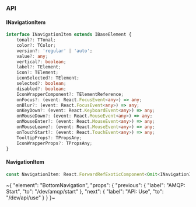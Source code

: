 

### API

#### INavigationItem

```ts
interface INavigationItem extends IBaseElement {
    tonal?: TTonal;
    color?: TColor;
    version?: 'regular' | 'auto';
    value?: any;
    vertical?: boolean;
    label?: TElement;
    icon?: TElement;
    iconSelected?: TElement;
    selected?: boolean;
    disabled?: boolean;
    IconWrapperComponent?: TElementReference;
    onFocus?: (event: React.FocusEvent<any>) => any;
    onBlur?: (event: React.FocusEvent<any>) => any;
    onKeyDown?: (event: React.KeyboardEvent<any>) => any;
    onMouseDown?: (event: React.MouseEvent<any>) => any;
    onMouseEnter?: (event: React.MouseEvent<any>) => any;
    onMouseLeave?: (event: React.MouseEvent<any>) => any;
    onTouchStart?: (event: React.TouchEvent<any>) => any;
    TooltipProps?: TPropsAny;
    IconWrapperProps?: TPropsAny;
}
```

#### NavigationItem

```ts
const NavigationItem: React.ForwardRefExoticComponent<Omit<INavigationItem, "ref"> & React.RefAttributes<unknown>>;
```

~{
  "element": "BottomNavigation",
  "props": {
    "previous": {
      "label": "AMQP: Start",
      "to": "/dev/amqp/start"
    },
    "next": {
      "label": "API: Use",
      "to": "/dev/api/use"
    }
  }
}~
